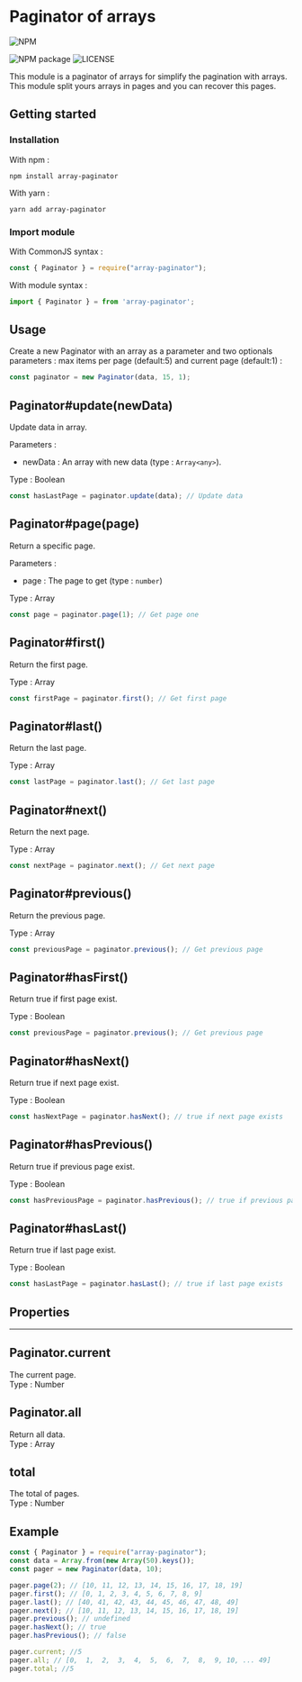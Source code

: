 # Paginator of arrays

![NPM](https://nodei.co/npm/array-paginator.png)

![[NPM package](https://www.npmjs.com/package/array-paginator)](https://badge.fury.io/js/array-paginator.svg)
![[LICENSE](https://github.com/Smaug6739/array-paginator.js/blob/master/LICENSE)](https://img.shields.io/github/license/Smaug6739/array-paginator.svg)

This module is a paginator of arrays for simplify the pagination with arrays.  
This module split yours arrays in pages and you can recover this pages.

## Getting started

### Installation

With npm :

```sh-session
npm install array-paginator
```

With yarn :

```sh-session
yarn add array-paginator
```

### Import module

With CommonJS syntax :

```js
const { Paginator } = require("array-paginator");
```

With module syntax :

```js
import { Paginator } = from 'array-paginator';
```

## Usage

Create a new Paginator with an array as a parameter and two optionals parameters : max items per page (default:5) and current page (default:1) :

```js
const paginator = new Paginator(data, 15, 1);
```

## Paginator#update(newData)

Update data in array.

Parameters :

- newData : An array with new data (type : `Array<any>`).

Type : Boolean

```js
const hasLastPage = paginator.update(data); // Update data
```

## Paginator#page(page)

Return a specific page.

Parameters :

- page : The page to get (type : `number`)

Type : Array

```js
const page = paginator.page(1); // Get page one
```

## Paginator#first()

Return the first page.

Type : Array

```js
const firstPage = paginator.first(); // Get first page
```

## Paginator#last()

Return the last page.

Type : Array

```js
const lastPage = paginator.last(); // Get last page
```

## Paginator#next()

Return the next page.

Type : Array

```js
const nextPage = paginator.next(); // Get next page
```

## Paginator#previous()

Return the previous page.

Type : Array

```js
const previousPage = paginator.previous(); // Get previous page
```

## Paginator#hasFirst()

Return true if first page exist.

Type : Boolean

```js
const previousPage = paginator.previous(); // Get previous page
```

## Paginator#hasNext()

Return true if next page exist.

Type : Boolean

```js
const hasNextPage = paginator.hasNext(); // true if next page exists
```

## Paginator#hasPrevious()

Return true if previous page exist.

Type : Boolean

```js
const hasPreviousPage = paginator.hasPrevious(); // true if previous page exists
```

## Paginator#hasLast()

Return true if last page exist.

Type : Boolean

```js
const hasLastPage = paginator.hasLast(); // true if last page exists
```

## Properties

---

## Paginator.current

The current page.  
Type : Number

## Paginator.all

Return all data.  
Type : Array

## total

The total of pages.  
Type : Number

## Example

```js
const { Paginator } = require("array-paginator");
const data = Array.from(new Array(50).keys());
const pager = new Paginator(data, 10);

pager.page(2); // [10, 11, 12, 13, 14, 15, 16, 17, 18, 19]
pager.first(); // [0, 1, 2, 3, 4, 5, 6, 7, 8, 9]
pager.last(); // [40, 41, 42, 43, 44, 45, 46, 47, 48, 49]
pager.next(); // [10, 11, 12, 13, 14, 15, 16, 17, 18, 19]
pager.previous(); // undefined
pager.hasNext(); // true
pager.hasPrevious(); // false

pager.current; //5
pager.all; // [0,  1,  2,  3,  4,  5,  6,  7,  8,  9, 10, ... 49]
pager.total; //5
```
